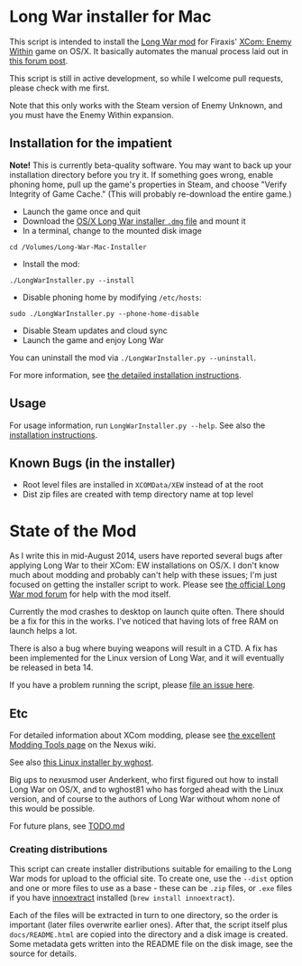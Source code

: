 # Long War installer for Mac

This script is intended to install the [Long War mod](http://ufopaedia.org/index.php?title=Long_War) for 
Firaxis' [XCom: Enemy Within](http://www.xcom.com/) game on OS/X. It basically automates the manual process 
laid out in 
[this forum post](http://forums.nexusmods.com/index.php?/topic/1918524-long-war-for-mac-osx-pointers-advice/?p=17340474).

This script is still in active development, so while I welcome pull requests, please check with me first.

Note that this only works with the Steam version of Enemy Unknown, and you must have the Enemy Within expansion.

## Installation for the impatient

**Note!** This is currently beta-quality software. You may want to back up your installation directory 
before you try it. If something goes wrong, enable phoning home, pull up the game's properties in Steam, 
and choose "Verify Integrity of Game Cache." (This will probably re-download the entire game.)

* Launch the game once and quit
* Download the [OS/X Long War installer `.dmg` file](http://www.nexusmods.com/xcom/mods/88/) and mount it
* In a terminal, change to the mounted disk image
```
cd /Volumes/Long-War-Mac-Installer
```
* Install the mod:
```
./LongWarInstaller.py --install
```
* Disable phoning home by modifying `/etc/hosts`:
```
sudo ./LongWarInstaller.py --phone-home-disable
```
* Disable Steam updates and cloud sync
* Launch the game and enjoy Long War

You can uninstall the mod via `./LongWarInstaller.py --uninstall`.

For more information, see 
[the detailed installation instructions](https://github.com/timgilbert/long-war-unix-installer/blob/master/docs/Installation.md).

## Usage

For usage information, run `LongWarInstaller.py --help`. See also the 
[installation instructions](https://github.com/timgilbert/long-war-unix-installer/blob/master/docs/Installation.md).

## Known Bugs (in the installer)

* Root level files are installed in `XCOMData/XEW` instead of at the root
* Dist zip files are created with temp directory name at top level

# State of the Mod

As I write this in mid-August 2014, users have reported several bugs after applying Long War to
their XCom: EW installations on OS/X. I don't know much about modding and probably can't help with 
these issues; I'm just focused on getting the installer script to work. Please see 
[the official Long War mod forum](http://forums.nexusmods.com/index.php?/forum/665-xcom-file-discussions/)
for help with the mod itself.

Currently the mod crashes to desktop on launch quite often. There should be a fix for this in the works.
I've noticed that having lots of free RAM on launch helps a lot.

There is also a bug where buying weapons will result in a CTD. A fix has been implemented for the Linux
version of Long War, and it will eventually be released in beta 14.

If you have a problem running the script, please 
[file an issue here](https://github.com/timgilbert/long-war-unix-installer/issues).

## Etc

For detailed information about XCom modding, please see 
[the excellent Modding Tools page](http://wiki.tesnexus.com/index.php/Modding_Tools_-_XCOM:EU_2012) 
on the Nexus wiki.

See also [this Linux installer by wghost](https://github.com/wghost/LongWar-Linux).

Big ups to nexusmod user Anderkent, who first figured out how to install Long War on OS/X, and to 
wghost81 who has forged ahead with the Linux version, and of course to the authors of Long War
without whom none of this would be possible.

For future plans, see [TODO.md](https://github.com/timgilbert/long-war-unix-installer/blob/master/docs/TODO.md)

### Creating distributions

This script can create installer distributions suitable for emailing to the Long War mods for upload to 
the official site. To create one, use the `--dist` option and one or more files to use as a base - these 
can be `.zip` files, or `.exe` files if you have [innoextract](http://constexpr.org/innoextract/) 
installed (`brew install innoextract`).

Each of the files will be extracted in turn to one directory, so the order is important (later files 
overwrite earlier ones). After that, the script itself plus `docs/README.html` are copied into the 
directory and a disk image is created. Some metadata gets written into the README file on the disk 
image, see the source for details.
